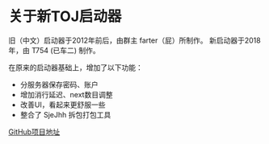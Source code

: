 # 关于新TOJ启动器

旧（中文）启动器于2012年前后，由群主 farter（屁）所制作。
新启动器于2018年，由 T754 (已车二) 制作。

在原来的启动器基础上，增加了以下功能：

- 分服务器保存密码、账户
- 增加消行延迟、next数目调整
- 改善UI，看起来更舒服一些
- 整合了 SjeJhh 拆包打包工具

<a class="btn btn-info" href="https://github.com/BSoD-Ultimate/TOPLauncher" role="button"> GitHub项目地址</a>
